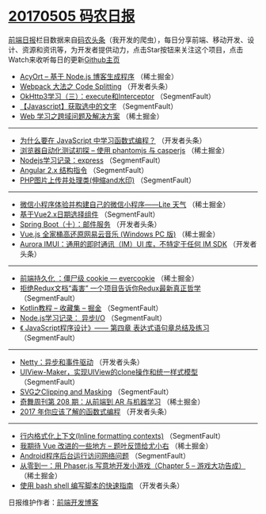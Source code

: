 # [20170505 码农日报](05.md)

[前端日报](https://qdkfweb.cn/c/news)栏目数据来自[码农头条](https://toutiao.qdkfweb.cn/)（我开发的爬虫），每日分享前端、移动开发、设计、资源和资讯等，为开发者提供动力，点击Star按钮来关注这个项目，点击Watch来收听每日的更新[Github主页](https://github.com/kujian/frontendDaily)
* [AcyOrt &#8211; 基于 Node.js 博客生成程序](https://toutiao.qdkfweb.cn/37053.html) （稀土掘金）
* [Webpack 大法之 Code Splitting](https://toutiao.qdkfweb.cn/37102.html) （开发者头条）
* [OkHttp3学习（三）：execute和Interceptor](https://toutiao.qdkfweb.cn/37086.html) （SegmentFault）
* [【Javascript】获取选中的文字](https://toutiao.qdkfweb.cn/37076.html) （SegmentFault）
* [Web 学习之跨域问题及解决方案](https://toutiao.qdkfweb.cn/37052.html) （稀土掘金）

***
* [为什么要在 JavaScript 中学习函数式编程？](https://toutiao.qdkfweb.cn/37095.html) （开发者头条）
* [浏览器自动化测试初探 &#8211; 使用 phantomjs 与 casperjs](https://toutiao.qdkfweb.cn/37055.html) （稀土掘金）
* [Nodejs学习记录：express](https://toutiao.qdkfweb.cn/37080.html) （SegmentFault）
* [Angular 2.x 结构指令](https://toutiao.qdkfweb.cn/37081.html) （SegmentFault）
* [PHP图片上传并处理类(伸缩and水印)](https://toutiao.qdkfweb.cn/37085.html) （SegmentFault）

***
* [微信小程序体验并构建自己的微信小程序——Lite 天气](https://toutiao.qdkfweb.cn/37050.html) （稀土掘金）
* [基于Vue2.x日期选择组件](https://toutiao.qdkfweb.cn/37075.html) （SegmentFault）
* [Spring Boot（十）：邮件服务](https://toutiao.qdkfweb.cn/37104.html) （开发者头条）
* [Vue.js 全家桶高还原网易云音乐 (Windows PC 版)](https://toutiao.qdkfweb.cn/37054.html) （稀土掘金）
* [Aurora IMUI：通用的即时通讯（IM）UI 库，不特定于任何 IM SDK](https://toutiao.qdkfweb.cn/37096.html) （开发者头条）

***
* [前端持久化 ：僵尸级 cookie &#8212; evercookie](https://toutiao.qdkfweb.cn/37045.html) （稀土掘金）
* [拒绝Redux文档“毒害” 一个项目告诉你Redux最新真正哲学](https://toutiao.qdkfweb.cn/37072.html) （SegmentFault）
* [Kotlin教程 &#8211; 收藏集 &#8211; 掘金](https://toutiao.qdkfweb.cn/37083.html) （SegmentFault）
* [Node.js学习记录： 异步I/O](https://toutiao.qdkfweb.cn/37073.html) （SegmentFault）
* [《 JavaScript程序设计》—— 第四章 表达式语句章总结及练习](https://toutiao.qdkfweb.cn/37084.html) （SegmentFault）

***
* [Netty：异步和事件驱动](https://toutiao.qdkfweb.cn/37101.html) （开发者头条）
* [UIView-Maker，实现UIView的clone操作和统一样式模型](https://toutiao.qdkfweb.cn/37074.html) （SegmentFault）
* [SVG之Clipping and Masking](https://toutiao.qdkfweb.cn/37087.html) （SegmentFault）
* [奇舞周刊第 208 期：从前端到 AR 与机器学习](https://toutiao.qdkfweb.cn/37042.html) （稀土掘金）
* [2017 年你应该了解的函数式编程](https://toutiao.qdkfweb.cn/37094.html) （开发者头条）

***
* [行内格式化上下文(Inline formatting contexts)](https://toutiao.qdkfweb.cn/37078.html) （SegmentFault）
* [我期待 Vue 改进的一些地方 &#8211; 题叶反馈给尤小右](https://toutiao.qdkfweb.cn/37043.html) （稀土掘金）
* [Android程序后台运行访问网络问题](https://toutiao.qdkfweb.cn/37079.html) （SegmentFault）
* [从零到一：用 Phaser.js 写意地开发小游戏（Chapter 5 &#8211; 游戏大功告成）](https://toutiao.qdkfweb.cn/37036.html) （稀土掘金）
* [使用 bash shell 编写脚本的快速指南](https://toutiao.qdkfweb.cn/37099.html) （开发者头条）

日报维护作者：[前端开发博客](https://qdkfweb.cn/) 